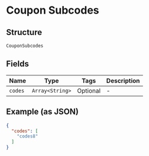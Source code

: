 
# Coupon Subcodes

## Structure

`CouponSubcodes`

## Fields

| Name | Type | Tags | Description |
|  --- | --- | --- | --- |
| `codes` | `Array<String>` | Optional | - |

## Example (as JSON)

```json
{
  "codes": [
    "codes8"
  ]
}
```

